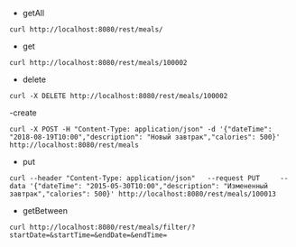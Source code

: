 
- getAll

`curl http://localhost:8080/rest/meals/`

- get

`curl http://localhost:8080/rest/meals/100002`

- delete

`curl -X DELETE http://localhost:8080/rest/meals/100002`

-create

`curl -X POST -H "Content-Type: application/json" -d '{"dateTime": "2018-08-19T10:00","description": "Новый завтрак","calories": 500}' http://localhost:8080/rest/meals`

- put 

`curl --header "Content-Type: application/json"   --request PUT     --data '{"dateTime": "2015-05-30T10:00","description": "Измененный завтрак","calories": 500}' http://localhost:8080/rest/meals/100013`

- getBetween

`curl http://localhost:8080/rest/meals/filter/?startDate=&startTime=&endDate=&endTime=`



